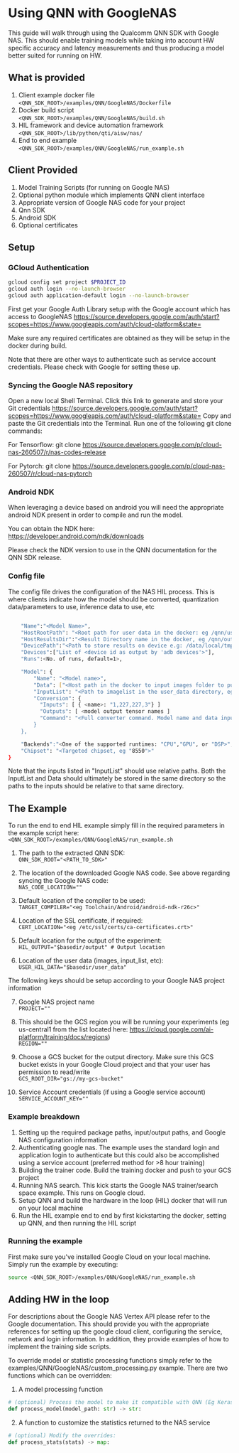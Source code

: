 # Using QNN with GoogleNAS

This guide will walk through using the Qualcomm QNN SDK with
Google NAS. This should enable training models while taking into account
HW specific accuracy and latency measurements and thus producing a model
better suited for running on HW.

## What is provided
1. Client example docker file  
```<QNN_SDK_ROOT>/examples/QNN/GoogleNAS/Dockerfile```
2. Docker build script  
```<QNN_SDK_ROOT>/examples/QNN/GoogleNAS/build.sh```
3. HIL framework and device automation framework  
```<QNN_SDK_ROOT>/lib/python/qti/aisw/nas/```
4. End to end example  
```<QNN_SDK_ROOT>/examples/QNN/GoogleNAS/run_example.sh```


## Client Provided

1. Model Training Scripts (for running on Google NAS)
2. Optional python module which implements QNN client interface
3. Appropriate version of Google NAS code for your project
4. Qnn SDK
5. Android SDK
6. Optional certificates

## Setup

### GCloud Authentication
```sh
gcloud config set project $PROJECT_ID
gcloud auth login --no-launch-browser
gcloud auth application-default login --no-launch-browser
```

First get your Google Auth Library setup with the Google account which has access to GoogleNAS
https://source.developers.google.com/auth/start?scopes=https://www.googleapis.com/auth/cloud-platform&state=

Make sure any required certificates are obtained as they will be setup in the docker during build.

Note that there are other ways to authenticate such as service account credentials. Please check with Google for setting these up.

### Syncing the Google NAS repository

Open a new local Shell Terminal.
Click this link to generate and store your Git credentials https://source.developers.google.com/auth/start?scopes=https://www.googleapis.com/auth/cloud-platform&state=
Copy and paste the Git credentials into the Terminal.
Run one of the following git clone commands:

For Tensorflow:
git clone https://source.developers.google.com/p/cloud-nas-260507/r/nas-codes-release

For Pytorch:
git clone https://source.developers.google.com/p/cloud-nas-260507/r/cloud-nas-pytorch

### Android NDK

When leveraging a device based on android you will need the appropriate android NDK present in order to compile and run the model.

You can obtain the NDK here: https://developer.android.com/ndk/downloads

Please check the NDK version to use in the QNN documentation for the QNN SDK release.

### Config file
The config file drives the configuration of the NAS HIL process. This is where clients indicate how the model should be converted, quantization data/parameters to use, inference data to use, etc

```sh

    "Name":"<Model Name>",
    "HostRootPath": "<Root path for user data in the docker: eg /qnn/user_data>",
    "HostResultsDir":"<Result Directory name in the docker, eg /qnn/output>",
    "DevicePath":"<Path to store results on device e.g: /data/local/tmp/nas_artifacts>",
    "Devices":["List of <device id as output by 'adb devices'>"],
    "Runs":<No. of runs, default=1>,

    "Model": {
        "Name": "<Model name>",
        "Data": ["<Host path in the docker to input images folder to push to device. ; example: /qnn/user_data/images, or just 'images'"],
        "InputList": "<Path to imagelist in the user_data directory, eg /qnn/user_data/input_list.txt or just 'input_list.txt>",
        "Conversion": {
          "Inputs": [ { <name>: "1,227,227,3"} ]
          "Outputs": [ <model output tensor names ]
          "Command": "<Full converter command. Model name and data input, etc  will overwritten w/above options. Eg "qnn-tensorflow-converter -i saved_model -d x 1,28,28 --out_node Identity --input_list input_list.txt --act_bw 16">
        }
    },

    "Backends":"<One of the supported runtimes: "CPU","GPU", or "DSP>",
    "Chipset": "<Targeted chipset, eg "8550">"
}

```

Note that the inputs listed in "InputList" should use relative paths. Both the InputList and Data should ultimately be stored in the same directory so the paths to the inputs should be relative to that same directory.
## The Example

To run the end to end HIL example simply fill in the required parameters in the example script here:  
```<QNN_SDK_ROOT>/examples/QNN/GoogleNAS/run_example.sh```

1. The path to the extracted QNN SDK:  
```QNN_SDK_ROOT="<PATH_TO_SDK>"```

2. The location of the downloaded Google NAS code. See above regarding syncing the Google NAS code:  
```NAS_CODE_LOCATION=""```

3. Default location of the compiler to be used:  
```TARGET_COMPILER="<eg Toolchain/Android/android-ndk-r26c>"```

4. Location of the SSL certificate, if required:  
```CERT_LOCATION="<eg /etc/ssl/certs/ca-certificates.crt>"```

5. Default location for the output of the experiment:  
```HIL_OUTPUT="$basedir/output" # Output location```

6. Location of the user data (images, input_list, etc):  
```USER_HIL_DATA="$basedir/user_data"```

The following keys should be setup according to your Google NAS project information

7. Google NAS project name  
```PROJECT=""```

8. This should be the GCS region you will be running your experiments (eg us-central1 from the list located here: https://cloud.google.com/ai-platform/training/docs/regions)  
```REGION=""```

9. Choose a GCS bucket for the output directory. Make sure this GCS bucket exists in your Google Cloud project and that your user has permission to read/write  
```GCS_ROOT_DIR="gs://my-gcs-bucket"```

10. Service Account credentials (if using a Google service account)
```SERVICE_ACCOUNT_KEY=""```

### Example breakdown

1. Setting up the required package paths, input/output paths, and Google NAS configuration information
2. Authenticating google nas. The example uses the standard login and application login to authenticate but this could also be accomplished using a service account (preferred method for >8 hour training)
3. Building the trainer code. Build the training docker and push to your GCS project
4. Running NAS search. This kick starts the Google NAS trainer/search space example. This runs on Google cloud.
5. Setup QNN and build the hardware in the loop (HIL) docker that will run on your local machine
6. Run the HIL example end to end by first kickstarting the docker, setting up QNN, and then running the HIL script

### Running the example

First make sure you've installed Google Cloud on your local machine. 
Simply run the example by executing:  
```bash
source <QNN_SDK_ROOT>/examples/QNN/GoogleNAS/run_example.sh
```

## Adding HW in the loop

For descriptions about the Google NAS Vertex API please refer to the
Google documentation. This should provide you with the appropriate references
for setting up the google cloud client, configuring the service, network and login
information. In addition, they provide examples of how to implement the training
side scripts.

To override model or statistic processing functions simply refer to the examples/QNN/GoogleNAS/custom_processing.py example. There are two functions which can be overridden:

1. A model processing function
```py
# (optional) Process the model to make it compatible with QNN (Eg Keras saved_model -> frozen graph.pb)
def process_model(model_path: str) -> str:
```
2. A function to customize the statistics returned to the NAS service
```py
# (optional) Modify the overrides:
def process_stats(stats) -> map:
```
